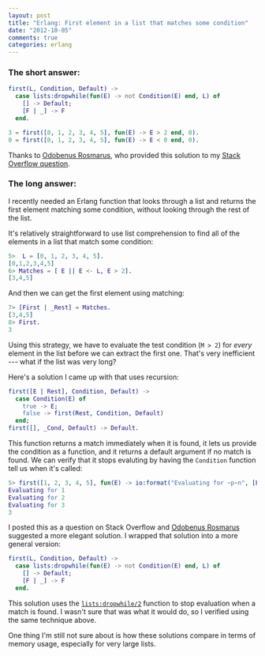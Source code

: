 ```yaml
---
layout: post
title: "Erlang: First element in a list that matches some condition"
date: "2012-10-05"
comments: true
categories: erlang
---
```


### The short answer:

``` erlang 
first(L, Condition, Default) ->
  case lists:dropwhile(fun(E) -> not Condition(E) end, L) of
    [] -> Default;
    [F | _] -> F
  end.

3 = first([0, 1, 2, 3, 4, 5], fun(E) -> E > 2 end, 0).
0 = first([0, 1, 2, 3, 4, 5], fun(E) -> E < 0 end, 0).
```

Thanks to 
[Odobenus Rosmarus](http://stackoverflow.com/users/1092783/odobenus-rosmarus),
who provided this solution to my 
[Stack Overflow question](http://stackoverflow.com/questions/12657202).

### The long answer:

I recently needed an Erlang function that looks through a list and returns
the first element matching some condition, without looking through the rest
of the list.  

It's relatively straightforward to use list comprehension to find all of the 
elements in a list that match some condition:

``` erlang
5>  L = [0, 1, 2, 3, 4, 5].
[0,1,2,3,4,5]
6> Matches = [ E || E <- L, E > 2].
[3,4,5]
```

And then we can get the first element using matching:

``` erlang
7> [First | _Rest] = Matches.
[3,4,5]
8> First.
3
```

Using this strategy, we have to evaluate the test condition (`M > 2`) for
*every* element in the list before we can extract the first one.  That's 
very inefficient --- what if the list was very long?  

Here's a solution I came up with that uses recursion:

``` erlang
first([E | Rest], Condition, Default) ->
  case Condition(E) of
    true -> E;
    false -> first(Rest, Condition, Default)
  end;
first([], _Cond, Default) -> Default.
```

This function returns a match immediately when it is found, it lets us
provide the condition as a function, and it returns a default argument
if no match is found.  We can verify that it stops evaluting by
having the `Condition` function tell us when it's called:

``` erlang
5> first([1, 2, 3, 4, 5], fun(E) -> io:format("Evaluating for ~p~n", [E]), E > 2 end, 0).    
Evaluating for 1
Evaluating for 2
Evaluating for 3
3
```

I posted this as a question on Stack Overflow and 
[Odobenus Rosmarus](http://stackoverflow.com/users/1092783/odobenus-rosmarus) 
suggested a more elegant solution.  I wrapped that solution into
a more general version:

``` erlang
first(L, Condition, Default) ->
  case lists:dropwhile(fun(E) -> not Condition(E) end, L) of
    [] -> Default;
    [F | _] -> F
  end.
```

This solution uses the 
[`lists:dropwhile/2`](http://erldocs.com/R15B/stdlib/lists.html?i=0&search=lists:drop#dropwhile/2)
function to stop evaluation when a match is found.  I wasn't sure that was what 
it would do, so I verified using the same technique above.

One thing I'm still not sure about is how these solutions compare in terms
of memory usage, especially for very large lists.
